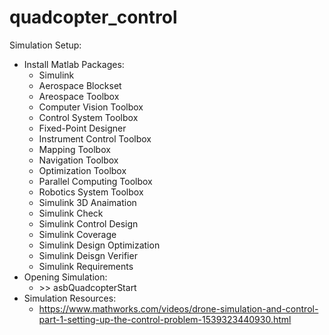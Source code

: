 # quadcopter_control

Simulation Setup:

* Install Matlab Packages:
    - Simulink
    - Aerospace Blockset
    - Areospace Toolbox
    - Computer Vision Toolbox
    - Control System Toolbox
    - Fixed-Point Designer
    - Instrument Control Toolbox
    - Mapping Toolbox
    - Navigation Toolbox
    - Optimization Toolbox
    - Parallel Computing Toolbox
    - Robotics System Toolbox
    - Simulink 3D Anaimation
    - Simulink Check
    - Simulink Control Design
    - Simulink Coverage
    - Simulink Design Optimization
    - Simulink Deisgn Verifier
    - Simulink Requirements
* Opening Simulation:
    - \>> asbQuadcopterStart
* Simulation Resources:
    - https://www.mathworks.com/videos/drone-simulation-and-control-part-1-setting-up-the-control-problem-1539323440930.html